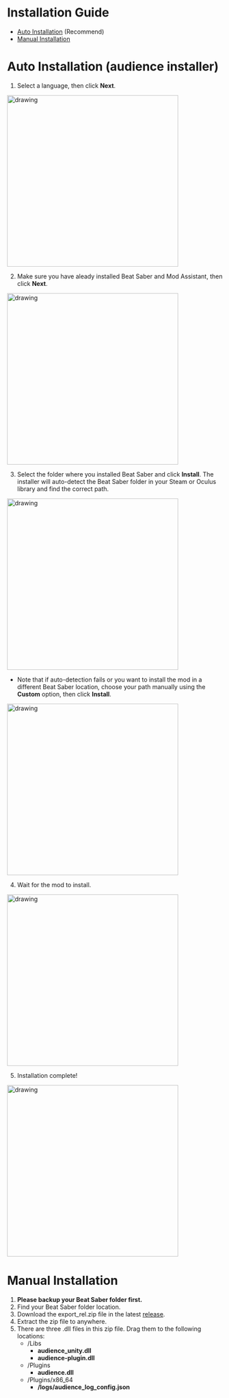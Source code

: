 # Installation Guide
* [Auto Installation](#auto) (Recommend)
* [Manual Installation](#manual)

# <span id="auto">Auto Installation (audience installer)</span>
1. Select a language, then click **Next**.  
<img src="https://i.imgur.com/HfWMPKg.jpg" alt="drawing" width="400"/>

2. Make sure you have aleady installed Beat Saber and Mod Assistant, then click **Next**.
<img src="https://i.imgur.com/3Dd4HcJ.png" alt="drawing" width="400"/>

3. Select the folder where you installed Beat Saber and click **Install**. The installer will auto-detect the Beat Saber folder in your Steam or Oculus library and find the correct path.  
<img src="https://i.imgur.com/eXOc0xU.png" alt="drawing" width="400"/>

- Note that if auto-detection fails or you want to install the mod in a different 
Beat Saber location, choose your path manually using the **Custom** option, then click **Install**.
<img src="https://i.imgur.com/S1D9Q2x.png" alt="drawing" width="400"/>

4. Wait for the mod to install. 
<img src="https://i.imgur.com/cONixFk.png" alt="drawing" width="400"/>

5. Installation complete! 
<img src="https://i.imgur.com/9D0fzRF.png" alt="drawing" width="400"/>

# <span id="manual">Manual Installation</span>

1. **Please backup your Beat Saber folder first.** 
2. Find your Beat Saber folder location.
3. Download the export_rel.zip file in the latest [release](https://github.com/meta-audience/BeatSaber_audience/releases).
4. Extract the zip file to anywhere.
5. There are three .dll files in this zip file. Drag them to the following locations:
    - /Libs
        - **audience_unity.dll**
        - **audience-plugin.dll**
    - /Plugins
        - **audience.dll**
    - /Plugins/x86_64
        - **/logs/audience_log_config.json**

